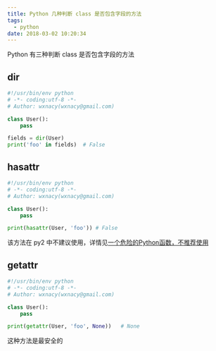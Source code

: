 ```yaml
---
title: Python 几种判断 class 是否包含字段的方法
tags:
  - python
date: 2018-03-02 10:20:34
---
```



Python 有三种判断 class 是否包含字段的方法

<!-- more --><!-- toc -->
## dir
```python
#!/usr/bin/env python
# -*- coding:utf-8 -*-
# Author: wxnacy(wxnacy@gmail.com)

class User():
    pass

fields = dir(User)
print('foo' in fields)  # False
```

## hasattr
```python
#!/usr/bin/env python
# -*- coding:utf-8 -*-
# Author: wxnacy(wxnacy@gmail.com)

class User():
    pass

print(hasattr(User, 'foo')) # False
```
该方法在 py2 中不建议使用，详情见[一个危险的Python函数，不推荐使用](http://codingpy.com/article/hasattr-a-dangerous-misnomer/)

## getattr
```python
#!/usr/bin/env python
# -*- coding:utf-8 -*-
# Author: wxnacy(wxnacy@gmail.com)

class User():
    pass

print(getattr(User, 'foo', None))   # None
```
这种方法是最安全的
